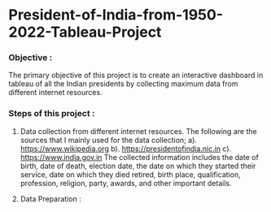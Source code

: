 # President-of-India-from-1950-2022-Tableau-Project

### Objective :
The primary objective of this project is to create an interactive dashboard in tableau of all the Indian presidents by collecting maximum data from different internet resources. 

### Steps of this project :
 1. Data collection from different internet resources. The following are the sources that I mainly used for the data collection;
       a). https://www.wikipedia.org
       b). https://presidentofindia.nic.in
       c). https://www.india.gov.in
    The collected information includes the date of birth, date of death, election date, the date on which they started their service, date on which they died retired,       birth place, qualification, profession, religion, party, awards, and other important details.

2. Data Preparation : 
